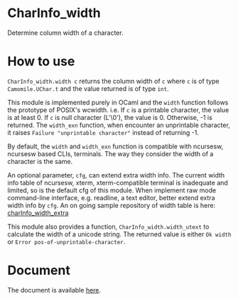 # CharInfo\_width

Determine column width of a character.

# How to use

`CharInfo_width.width c` returns the column width of `c` where `c` is of type `Camomile.UChar.t` and the value returned is of type `int`.

This module is implemented purely in OCaml and the `width` function follows the prototype of POSIX's wcwidth. i.e. If `c` is a printable character, the value is at least 0. If `c` is null character (L'\0'), the value is 0. Otherwise, -1 is returned. The `width_exn` function, when encounter an unprintable character, it raises `Failure "unprintable character"` instead of returning -1.

By default, the `width` and `width_exn` function is compatible with ncursesw, ncursesw based CLIs, terminals. The way they consider the width of a character is the same.

An optional parameter, `cfg`, can extend extra width info. The current width info table of ncursesw, xterm, xterm-compatible terminal is inadequate and limited, so is the default cfg of this module. When implement raw mode command-line interface, e.g. readline, a text editor, better extend extra width info by `cfg`. An on going sample repository of width table is here: [charInfo\_width\_extra](https://bitbucket.org/zandoye/charinfo_width_extra)

This module also provides a function, `CharInfo_width.width_utext` to calculate the width of a unicode string. The returned value is either `Ok width` or `Error pos-of-unprintable-character`.


# Document

The document is available [here](https://zandoye.bitbucket.io/doc/_html/charInfo_width/).

